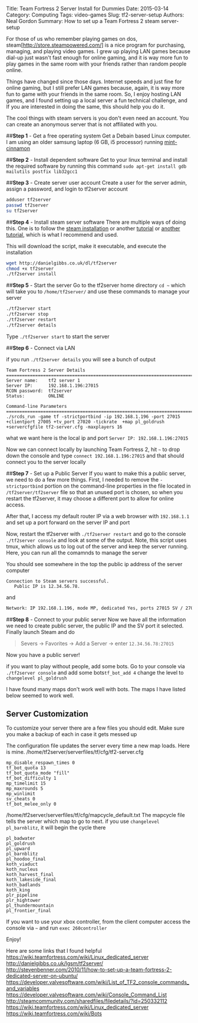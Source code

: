 Title: Team Fortress 2 Server Install for Dummies
Date: 2015-03-14
Category: Computing
Tags: video-games
Slug: tf2-server-setup
Authors: Neal Gordon
Summary: How to set up a Team Fortress 2 steam server-setup

For those of us who remember playing games on dos, steam[http://store.steampowered.com/]
is a nice program for purchasing, managing, and playing video games. I grew up playing LAN games because dial-up just wasn't fast enough for online gaming, and it is way more fun to play games in the same room with your friends rather than random people online.

Things have changed since those days. Internet speeds and just fine for online gaming, but I still prefer LAN games because, again, it is way more fun to game with your friends in the same room. So, I enjoy hosting LAN games, and I found setting up a local server a fun technical challenge, and If you are interested in doing the same, this should help you do it.

The cool things with steam servers is you don't even need an account. You can create an anonymous server that is not affiliated with you.

##**Step 1** - Get a free operating system
Get a Debain based Linux computer. I am using an older samsung laptop (6 GB, i5 processor) running [mint-cinnamon](http://www.linuxmint.com/edition.php?id=172)

##**Step 2** - Install dependent software
Get to your linux terminal and install the required software by running this command
```sudo apt-get install gdb mailutils postfix lib32gcc1```

##**Step 3** - Create server user account
Create a user for the server admin, assign a password, and login to tf2server account
```bash
adduser tf2server
passwd tf2server
su tf2server
```

##**Step 4** - Install steam server software
There are multiple ways of doing this. One is to follow the [steam installation](https://wiki.teamfortress.com/wiki/Linux_dedicated_server) or another [tutorial](http://stevenbenner.com/2010/11/how-to-set-up-a-team-fortress-2-dedicated-server-on-ubuntu/) or [another tutorial](http://danielgibbs.co.uk/lgsm/tf2server/), which is what I recommend and used.  

This will download the script, make it executable, and execute the installation
```bash
wget http://danielgibbs.co.uk/dl/tf2server
chmod +x tf2server
./tf2server install
```

##**Step 5** - Start the server
Go to the tf2server home directory ```cd ~``` which will take you to ```/home/tf2server/``` and use these commands to manage your server  
```bash
./tf2server start
./tf2server stop
./tf2server restart
./tf2server details
```

Type ```./tf2server start``` to start the server

##**Step 6** - Connect via LAN

if you run ```./tf2server details``` you will see a bunch of output  
```
Team Fortress 2 Server Details
================================================================================================================================================
Server name:    tf2 server 1
Server IP:      192.168.1.196:27015
RCON password:  tf2server
Status:         ONLINE

Command-line Parameters
================================================================================================================================================
./srcds_run -game tf -strictportbind -ip 192.168.1.196 -port 27015 +clientport 27005 +tv_port 27020 -tickrate  +map pl_goldrush +servercfgfile tf2-server.cfg -maxplayers 16
```

what we want here is the local ip and port ```Server IP: 192.168.1.196:27015```

Now we can connect locally by launching Team Fortress 2, hit ```~``` to drop down the console and type ```connect 192.168.1.196:27015``` and that should connect you to the server locally

##**Step 7** - Set up a Public Server
If you want to make this a public server, we need to do a few more things. First, I needed to remove the ```-strictportbind``` portion on the command-line properties in the file located in ```/tf2server/tf2server``` file so that an unused port is chosen, so when you restart the tf2server, it may choose a different port to allow for online access.

After that, I access my default router IP via a web browser with ```192.168.1.1``` and set up a port forward on the server IP and port

Now, restart the tf2server with ```./tf2server restart``` and go to the console ```./tf2server console``` and look at some of the output. Note, this script uses tmux, which allows us to log out of the server and keep the server running. Here, you can run all the comamnds to manage the server

You should see somewhere in the top the public ip address of the server computer
```
Connection to Steam servers successful.
   Public IP is 12.34.56.78.
```

and

```bash
Network: IP 192.168.1.196, mode MP, dedicated Yes, ports 27015 SV / 27005 CL
```

##**Step 8** - Connect to your public server
Now we have all the information we need to create public server, the public IP and the SV port it selected. Finally launch Steam and do
>Severs -> Favorites -> Add a Server -> enter ```12.34.56.78:27015```

Now you have a public server!

if you want to play without people, add some bots. Go to your console via ```./tf2server console``` and add some bots```tf_bot_add 4``` change the level to ```changelevel pl_goldrush```

I have found many maps don't work well with bots. The maps I have listed below seemed to work well.

## Server Customization
To customize your server there are a few files you should edit. Make sure you make a backup of each in case it gets messed up

The configuration file updates the server every time a new map loads. Here is mine.
/home/tf2server/serverfiles/tf/cfg/tf2-server.cfg
```
mp_disable_respawn_times 0
tf_bot_quota 13
tf_bot_quota_mode "fill"
tf_bot_difficulty 1
mp_timelimit 15
mp_maxrounds 5
mp_winlimit
sv_cheats 0
tf_bot_melee_only 0
```

/home/tf2server/serverfiles/tf/cfg/mapcycle_default.txt
The mapcycle file tells the server which map to go to next. if you use ```changelevel pl_barnblitz```, it will begin the cycle there
```
pl_badwater
pl_goldrush
pl_upward
pl_barnblitz
pl_hoodoo_final
koth_viaduct
koth_nucleus
koth_harvest_final
koth_lakeside_final
koth_badlands
koth_king
plr_pipeline
plr_hightower
pl_thundermountain
pl_frontier_final
```
If you want to use your xbox controller, from the client computer access the console via ```~``` and run ```exec 260controller```

Enjoy!

Here are some links that I found helpful   
https://wiki.teamfortress.com/wiki/Linux_dedicated_server  
http://danielgibbs.co.uk/lgsm/tf2server/  
http://stevenbenner.com/2010/11/how-to-set-up-a-team-fortress-2-dedicated-server-on-ubuntu/  
https://developer.valvesoftware.com/wiki/List_of_TF2_console_commands_and_variables  
https://developer.valvesoftware.com/wiki/Console_Command_List  
http://steamcommunity.com/sharedfiles/filedetails/?id=250332112  
https://wiki.teamfortress.com/wiki/Linux_dedicated_server  
https://wiki.teamfortress.com/wiki/Bots  
